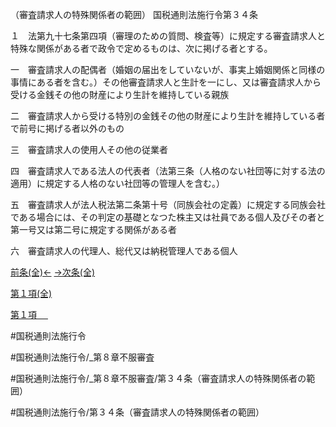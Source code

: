 （審査請求人の特殊関係者の範囲）
国税通則法施行令第３４条

１　法第九十七条第四項（審理のための質問、検査等）に規定する審査請求人と特殊な関係がある者で政令で定めるものは、次に掲げる者とする。

一　審査請求人の配偶者（婚姻の届出をしていないが、事実上婚姻関係と同様の事情にある者を含む。）その他審査請求人と生計を一にし、又は審査請求人から受ける金銭その他の財産により生計を維持している親族

二　審査請求人から受ける特別の金銭その他の財産により生計を維持している者で前号に掲げる者以外のもの

三　審査請求人の使用人その他の従業者

四　審査請求人である法人の代表者（法第三条（人格のない社団等に対する法の適用）に規定する人格のない社団等の管理人を含む。）

五　審査請求人が法人税法第二条第十号（同族会社の定義）に規定する同族会社である場合には、その判定の基礎となつた株主又は社員である個人及びその者と第一号又は第二号に規定する関係がある者

六　審査請求人の代理人、総代又は納税管理人である個人

[前条(全)←](国税通則法施行＿令＿第３３条の３_.md)    [→次条(全)](国税通則法施行＿令＿第３５条_.md)

[第１項(全)](国税通則法施行＿令＿第３４条第１項_.md)  

[第１項 　 ](国税通則法施行＿令＿第３４条第１項.md)  

#国税通則法施行令

#国税通則法施行令/_第８章不服審査

#国税通則法施行令/_第８章不服審査/第３４条（審査請求人の特殊関係者の範囲）

#国税通則法施行令/第３４条（審査請求人の特殊関係者の範囲）


